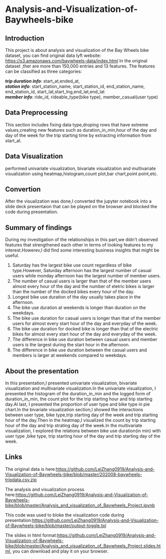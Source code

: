 # Analysis-and-Visualization-of-Baywheels-bike


## Introduction
This project is about analysis and visualization of the Bay Wheels bike dataset, you can find original data  lyft website: https://s3.amazonaws.com/baywheels-data/index.html
In the original dataset ,ther are more than 150,000 entries and 13 features.
The features can be classified as three categories:     

***trip duration info***: start_at,ended_at,  
***station info***: start_station_name, start_station_id, end_station_name, end_station_id, start_lat,start_lng,end_lat,end_lat   
***member info***: ride_id, rideable_type(bike type), member_casual(user type)

## Data Preprocessing
This section includes fixing data type,droping rows that have extreme values,creating new features such as duration_in_min,hour of the day and day of the week for the trip starting time by extracting information from start_at.

## Data Visualization
performed univariate visualization, bivariate visualization and multivariate visualization using heatmap,histogram,count plot,bar chart,point point,etc.

## Convertion

After the visualization was done,I converted the jupyter notebook into a slide deck presentaion that can be played on the browser and blocked the code during presentation.  

## Summary of findings

During my investigation of the relationships in this part,we didn't observed features that strengthened each other in terms of looking features to my interest.Howerev,I did find some interesting business insights that might be useful.
1. Saturday has the largest bike use count regardless of bike type.However, Saturday afternoon has the largest number of casual users while monday afternoon has the largest number of member users.
2. The number of casual users is larger than that of the member users almost every hour of the day and the number of eletric bikes is larger than the number of the docked bikes every  hour of the day.
3. Longest bike use duration of the day usually takes place in the afternoon.
4. The bike use duration at weekends is longer than duration on the weekdays.
5. The bike use duration for casual users is longer than that of the member users for almost every start hour of the day and everyday of the week.   
6. The bike use duration for docked bike is longer than that of the electric bikes for almost every start hour of the day and everyday of the week.
7. The difference in bike use duration between casual users and member users is the largest during the start hour in the afternoon.
8. The difference in bike use duration between the casual users and members is larger at weekends compared to weekdays.

## About the presentation

In this presentation,I presented univariate visualization, bivariate visualization and multivariate visualization.In the univariate visualization, I presented the histogram of the duration_in_min and the logged form of duration_in_min, the count plot for the trip starting hour and trip starting day.Al last, I presented the proportion of user type and bike type in pie chart.In the bivariate visualization section,I showed the interactions between user type, bike type,trip starting day of the week and trip starting hour of the day.Then in the heatmap,I visualized the count by trip starting hour of the day and trip strating day of the week.In the multivariate visualization, I explored the relations between bike use duration(in min) with user type ,bike type, trip starting hour of the day and trip starting day of the week.

## Links
The original data is here:https://github.com/LeiZhang0919/Analysis-and-Visualization-of-Baywheels-bike/blob/master/202008-baywheels-tripdata.csv.zip

The analysis and visualization process here:https://github.com/LeiZhang0919/Analysis-and-Visualization-of-Baywheels-bike/blob/master/Analysis_and_visualization_of_Baywheels_Project.ipynb    

This code was used to bloke the visualization code during presentation:https://github.com/LeiZhang0919/Analysis-and-Visualization-of-Baywheels-bike/blob/master/output-toggle.tpl

 The slides in html format:https://github.com/LeiZhang0919/Analysis-and-Visualization-of-Baywheels-bike/blob/master/Analysis_and_visualization_of_Baywheels_Project.slides.html, you can download and play it on your browser.


